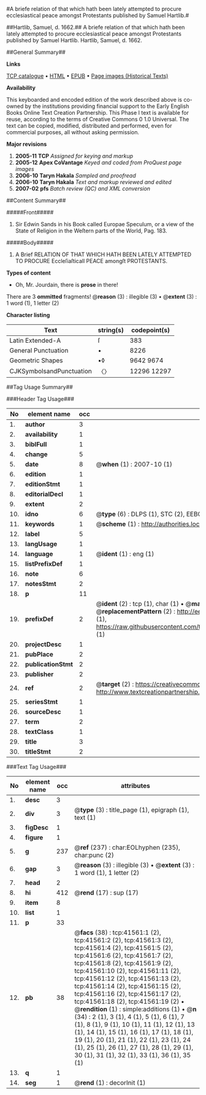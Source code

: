#A briefe relation of that which hath been lately attempted to procure ecclesiastical peace amongst Protestants published by Samuel Hartlib.#

##Hartlib, Samuel, d. 1662.##
A briefe relation of that which hath been lately attempted to procure ecclesiastical peace amongst Protestants published by Samuel Hartlib.
Hartlib, Samuel, d. 1662.

##General Summary##

**Links**

[TCP catalogue](http://www.ota.ox.ac.uk/tcp/)  • 
[HTML](http://tei.it.ox.ac.uk/tcp/Texts-HTML/free/A37/A37055.html)  • 
[EPUB](http://tei.it.ox.ac.uk/tcp/Texts-EPUB/free/A37/A37055.epub) • 
[Page images (Historical Texts)](https://data.historicaltexts.jisc.ac.uk/view?pubId=eebo-08696173e&pageId=eebo-08696173e-41561-1)

**Availability**

This keyboarded and encoded edition of the
	       work described above is co-owned by the institutions
	       providing financial support to the Early English Books
	       Online Text Creation Partnership. This Phase I text is
	       available for reuse, according to the terms of Creative
	       Commons 0 1.0 Universal. The text can be copied,
	       modified, distributed and performed, even for
	       commercial purposes, all without asking permission.

**Major revisions**

1. __2005-11__ __TCP__ *Assigned for keying and markup*
1. __2005-12__ __Apex CoVantage__ *Keyed and coded from ProQuest page images*
1. __2006-10__ __Taryn Hakala__ *Sampled and proofread*
1. __2006-10__ __Taryn Hakala__ *Text and markup reviewed and edited*
1. __2007-02__ __pfs__ *Batch review (QC) and XML conversion*

##Content Summary##

#####Front#####

1. Sir Edwin Sands in his Book called Europae Speculum, or a view of the State of Religion in the Weſtern parts of the World, Pag. 183.

#####Body#####

1. A Brief RELATION OF THAT WHICH HATH BEEN LATELY ATTEMPTED TO PROCURE Eccleſiaſticall PEACE amongſt PROTESTANTS.

**Types of content**

  * Oh, Mr. Jourdain, there is **prose** in there!

There are 3 **ommitted** fragments! 
 @__reason__ (3) : illegible (3)  •  @__extent__ (3) : 1 word (1), 1 letter (2)

**Character listing**


|Text|string(s)|codepoint(s)|
|---|---|---|
|Latin Extended-A|ſ|383|
|General Punctuation|•|8226|
|Geometric Shapes|▪◊|9642 9674|
|CJKSymbolsandPunctuation|〈〉|12296 12297|

##Tag Usage Summary##

###Header Tag Usage###

|No|element name|occ|attributes|
|---|---|---|---|
|1.|__author__|3||
|2.|__availability__|1||
|3.|__biblFull__|1||
|4.|__change__|5||
|5.|__date__|8| @__when__ (1) : 2007-10 (1)|
|6.|__edition__|1||
|7.|__editionStmt__|1||
|8.|__editorialDecl__|1||
|9.|__extent__|2||
|10.|__idno__|6| @__type__ (6) : DLPS (1), STC (2), EEBO-CITATION (1), OCLC (1), VID (1)|
|11.|__keywords__|1| @__scheme__ (1) : http://authorities.loc.gov/ (1)|
|12.|__label__|5||
|13.|__langUsage__|1||
|14.|__language__|1| @__ident__ (1) : eng (1)|
|15.|__listPrefixDef__|1||
|16.|__note__|6||
|17.|__notesStmt__|2||
|18.|__p__|11||
|19.|__prefixDef__|2| @__ident__ (2) : tcp (1), char (1)  •  @__matchPattern__ (2) : ([0-9\-]+):([0-9IVX]+) (1), (.+) (1)  •  @__replacementPattern__ (2) : http://eebo.chadwyck.com/downloadtiff?vid=$1&page=$2 (1), https://raw.githubusercontent.com/textcreationpartnership/Texts/master/tcpchars.xml#$1 (1)|
|20.|__projectDesc__|1||
|21.|__pubPlace__|2||
|22.|__publicationStmt__|2||
|23.|__publisher__|2||
|24.|__ref__|2| @__target__ (2) : https://creativecommons.org/publicdomain/zero/1.0/ (1), http://www.textcreationpartnership.org/docs/. (1)|
|25.|__seriesStmt__|1||
|26.|__sourceDesc__|1||
|27.|__term__|2||
|28.|__textClass__|1||
|29.|__title__|3||
|30.|__titleStmt__|2||


###Text Tag Usage###

|No|element name|occ|attributes|
|---|---|---|---|
|1.|__desc__|3||
|2.|__div__|3| @__type__ (3) : title_page (1), epigraph (1), text (1)|
|3.|__figDesc__|1||
|4.|__figure__|1||
|5.|__g__|237| @__ref__ (237) : char:EOLhyphen (235), char:punc (2)|
|6.|__gap__|3| @__reason__ (3) : illegible (3)  •  @__extent__ (3) : 1 word (1), 1 letter (2)|
|7.|__head__|2||
|8.|__hi__|412| @__rend__ (17) : sup (17)|
|9.|__item__|8||
|10.|__list__|1||
|11.|__p__|33||
|12.|__pb__|38| @__facs__ (38) : tcp:41561:1 (2), tcp:41561:2 (2), tcp:41561:3 (2), tcp:41561:4 (2), tcp:41561:5 (2), tcp:41561:6 (2), tcp:41561:7 (2), tcp:41561:8 (2), tcp:41561:9 (2), tcp:41561:10 (2), tcp:41561:11 (2), tcp:41561:12 (2), tcp:41561:13 (2), tcp:41561:14 (2), tcp:41561:15 (2), tcp:41561:16 (2), tcp:41561:17 (2), tcp:41561:18 (2), tcp:41561:19 (2)  •  @__rendition__ (1) : simple:additions (1)  •  @__n__ (34) : 2 (1), 3 (1), 4 (1), 5 (1), 6 (1), 7 (1), 8 (1), 9 (1), 10 (1), 11 (1), 12 (1), 13 (1), 14 (1), 15 (1), 16 (1), 17 (1), 18 (1), 19 (1), 20 (1), 21 (1), 22 (1), 23 (1), 24 (1), 25 (1), 26 (1), 27 (1), 28 (1), 29 (1), 30 (1), 31 (1), 32 (1), 33 (1), 36 (1), 35 (1)|
|13.|__q__|1||
|14.|__seg__|1| @__rend__ (1) : decorInit (1)|
